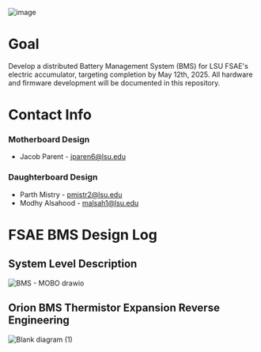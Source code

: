 ![image](https://github.com/user-attachments/assets/81dc8eeb-ae88-4583-8258-288a355696a5)

# Goal

Develop a distributed Battery Management System (BMS) for LSU FSAE's electric accumulator, targeting completion by May 12th, 2025. All hardware and firmware development will be documented in this repository.

# Contact Info
### Motherboard Design
- Jacob Parent - jparen6@lsu.edu
### Daughterboard Design
- Parth Mistry - pmistr2@lsu.edu
- Modhy Alsahood - malsah1@lsu.edu


# FSAE BMS Design Log

## System Level Description 
![BMS - MOBO drawio](https://github.com/user-attachments/assets/21ec4809-9574-4d04-9901-e4290774f82c)



## Orion BMS Thermistor Expansion Reverse Engineering
![Blank diagram (1)](https://github.com/user-attachments/assets/36161d39-ba8f-4fa0-883d-7803decf00e4)
